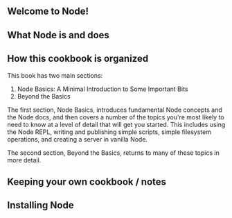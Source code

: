 
## Welcome to Node!
## What Node is and does
## How this cookbook is organized

This book has two main sections: 
1) Node Basics: A Minimal Introduction to Some Important Bits
2) Beyond the Basics

The first section, Node Basics, introduces fundamental Node concepts and the Node docs, and then covers a number of the topics you're most likely to need to know at a level of detail that will get you started. This includes using the Node REPL, writing and publishing simple scripts, simple filesystem operations, and creating a server in vanilla Node. 

The second section, Beyond the Basics, returns to many of these topics in more detail. 

## Keeping your own cookbook / notes
## Installing Node
